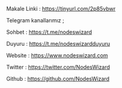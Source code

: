 Makale Linki : https://tinyurl.com/2p85vbwr

Telegram kanallarımız ;

Sohbet : https://t.me/nodeswizard

Duyuru : https://t.me/nodeswizardduyuru

Website : https://www.nodeswizard.com

Twitter : https://twitter.com/NodesWizard

Github : https://github.com/NodesWizard
